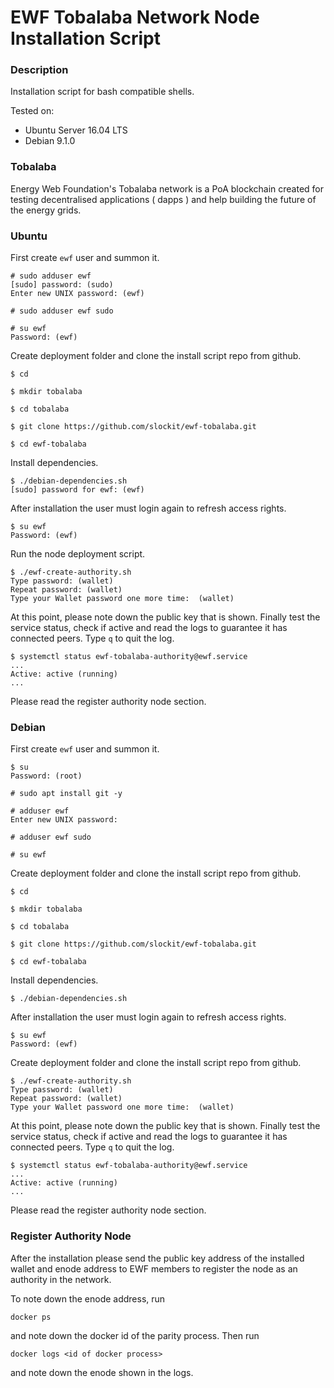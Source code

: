 # EWF Tobalaba Network Node Installation Script

### Description
Installation script for bash compatible shells.

Tested on:

 - Ubuntu Server 16.04 LTS
 - Debian 9.1.0

### Tobalaba
Energy Web Foundation's Tobalaba network is a PoA blockchain created for testing decentralised applications ( dapps ) and help building the future of the energy grids.

### Ubuntu
First create `ewf` user and summon it.
```
# sudo adduser ewf
[sudo] password: (sudo)
Enter new UNIX password: (ewf)

# sudo adduser ewf sudo

# su ewf
Password: (ewf)
```
Create deployment folder and clone the install script repo from github.
```
$ cd

$ mkdir tobalaba

$ cd tobalaba

$ git clone https://github.com/slockit/ewf-tobalaba.git

$ cd ewf-tobalaba
```
Install dependencies.
```
$ ./debian-dependencies.sh
[sudo] password for ewf: (ewf)
```
After installation the user must login again to refresh access rights.
```
$ su ewf
Password: (ewf)
```
Run the node deployment script.
```
$ ./ewf-create-authority.sh
Type password: (wallet)
Repeat password: (wallet)
Type your Wallet password one more time:  (wallet)
```
At this point, please note down the public key that is shown. Finally test the service status, check if active and read the logs to guarantee it has connected peers. Type `q` to quit the log.
```
$ systemctl status ewf-tobalaba-authority@ewf.service
...
Active: active (running)
...
```
Please read the register authority node section.

### Debian
First create `ewf` user and summon it.
```
$ su
Password: (root)

# sudo apt install git -y

# adduser ewf
Enter new UNIX password:

# adduser ewf sudo

# su ewf
```
Create deployment folder and clone the install script repo from github.
```
$ cd

$ mkdir tobalaba

$ cd tobalaba

$ git clone https://github.com/slockit/ewf-tobalaba.git

$ cd ewf-tobalaba
```
Install dependencies.
```
$ ./debian-dependencies.sh
```
After installation the user must login again to refresh access rights.
```
$ su ewf
Password: (ewf)
```
Create deployment folder and clone the install script repo from github.
```
$ ./ewf-create-authority.sh
Type password: (wallet)
Repeat password: (wallet)
Type your Wallet password one more time:  (wallet)
```
At this point, please note down the public key that is shown. Finally test the service status, check if active and read the logs to guarantee it has connected peers. Type `q` to quit the log.
```
$ systemctl status ewf-tobalaba-authority@ewf.service
...
Active: active (running)
...
```
Please read the register authority node section.

### Register Authority Node
After the installation please send the public key address of the installed wallet and enode address to EWF members to register the node as an authority in the network.

To note down the enode address, run
```
docker ps
```
and note down the docker id of the parity process. Then run
```
docker logs <id of docker process>
```
and note down the enode shown in the logs.